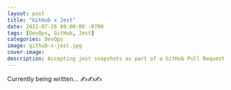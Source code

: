 ```yaml
---
layout: post
title: "GitHub x Jest"
date: 2021-07-26 09:00:00 -0700
tags: [DevOps, GitHub, Jest]
categories: DevOps
image: github-x-jest.jpg
cover-image:
description: Accepting jest snapshots as part of a GitHub Pull Request.
---
```


Currently being written... ✍✍✍
